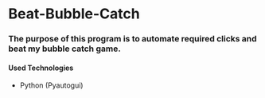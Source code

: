 # Beat-Bubble-Catch

### The purpose of this program is to automate required clicks and beat my bubble catch game.

#### Used Technologies
* Python (Pyautogui)
